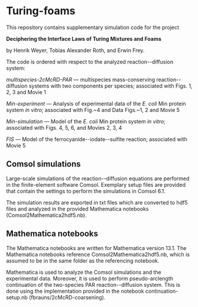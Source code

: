 # Turing-foams

This repository contains supplementary simulation code for the project

**Deciphering the Interface Laws of Turing Mixtures and Foams**

by Henrik Weyer, Tobias Alexander Roth, and Erwin Frey.

The code is ordered with respect to the analyzed reaction--diffusion system:

_multispecies-2cMcRD-PAR_ &mdash; multispecies mass-conserving reaction--diffusion systems with two components per species; associated with Figs. 1, 2, 3 and Movie 1

_Min-experiment_ &mdash; Analysis of experimental data of the _E. coli_ Min protein system _in vitro_; associated with Fig.~4 and Data Figs.~1, 2 and Movie 5

_Min-simulation_ &mdash; Model of the _E. coli_ Min protein system _in vitro_; associated with Figs. 4, 5, 6, and Movies 2, 3, 4

_FIS_ &mdash; Model of the ferrocyanide--iodate--sulfite reaction; associated with Movie 5

## Comsol simulations
Large-scale simulations of the reaction--diffusion equations are performed in the finite-element software Comsol. Exemplary setup files are provided that contain the settings to perform the simulations in Comsol 6.1.

The simulation results are exported in txt files which are converted to hdf5 files and analyzed in the provided Mathematica notebooks (Comsol2Mathematica2hdf5.nb).

## Mathematica notebooks
The Mathematica notebooks are written for Mathematica version 13.1.
The Mathematica notebooks reference Comsol2Mathematica2hdf5.nb, which is assumed to be in the same folder as the referencing notebook.

Mathematica is used to analyze the Comsol simulations and the experimental data.
Moreover, it is used to perform pseudo-arclength continuation of the two-species PAR reaction--diffusion system. This is done using the implementation provided in the notebook continuation-setup.nb (fbrauns/2cMcRD-coarsening).
